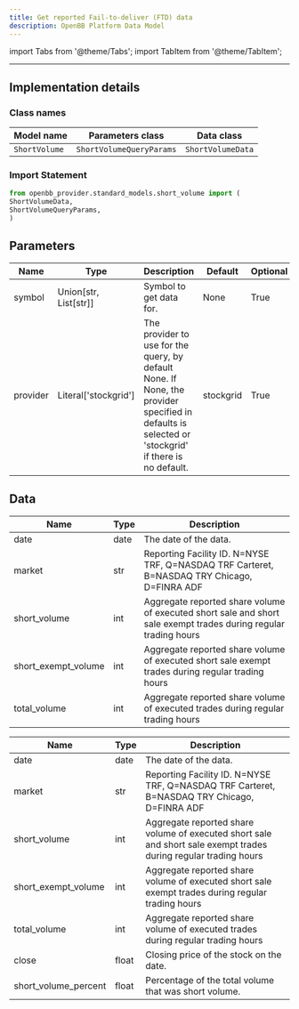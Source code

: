 ```yaml
---
title: Get reported Fail-to-deliver (FTD) data
description: OpenBB Platform Data Model
---
```


<!-- markdownlint-disable MD012 MD031 MD033 -->

import Tabs from '@theme/Tabs';
import TabItem from '@theme/TabItem';

---

## Implementation details

### Class names

| Model name | Parameters class | Data class |
| ---------- | ---------------- | ---------- |
| `ShortVolume` | `ShortVolumeQueryParams` | `ShortVolumeData` |

### Import Statement

```python
from openbb_provider.standard_models.short_volume import (
ShortVolumeData,
ShortVolumeQueryParams,
)
```

## Parameters

<Tabs>
<TabItem value="standard" label="Standard">

| Name | Type | Description | Default | Optional |
| ---- | ---- | ----------- | ------- | -------- |
| symbol | Union[str, List[str]] | Symbol to get data for. | None | True |
| provider | Literal['stockgrid'] | The provider to use for the query, by default None. If None, the provider specified in defaults is selected or 'stockgrid' if there is no default. | stockgrid | True |
</TabItem>

</Tabs>

## Data

<Tabs>
<TabItem value="standard" label="Standard">

| Name | Type | Description |
| ---- | ---- | ----------- |
| date | date | The date of the data. |
| market | str | Reporting Facility ID. N=NYSE TRF, Q=NASDAQ TRF Carteret, B=NASDAQ TRY Chicago, D=FINRA ADF |
| short_volume | int | Aggregate reported share volume of executed short sale and short sale exempt trades during regular trading hours |
| short_exempt_volume | int | Aggregate reported share volume of executed short sale exempt trades during regular trading hours |
| total_volume | int | Aggregate reported share volume of executed trades during regular trading hours |
</TabItem>

<TabItem value='stockgrid' label='stockgrid'>

| Name | Type | Description |
| ---- | ---- | ----------- |
| date | date | The date of the data. |
| market | str | Reporting Facility ID. N=NYSE TRF, Q=NASDAQ TRF Carteret, B=NASDAQ TRY Chicago, D=FINRA ADF |
| short_volume | int | Aggregate reported share volume of executed short sale and short sale exempt trades during regular trading hours |
| short_exempt_volume | int | Aggregate reported share volume of executed short sale exempt trades during regular trading hours |
| total_volume | int | Aggregate reported share volume of executed trades during regular trading hours |
| close | float | Closing price of the stock on the date. |
| short_volume_percent | float | Percentage of the total volume that was short volume. |
</TabItem>

</Tabs>


